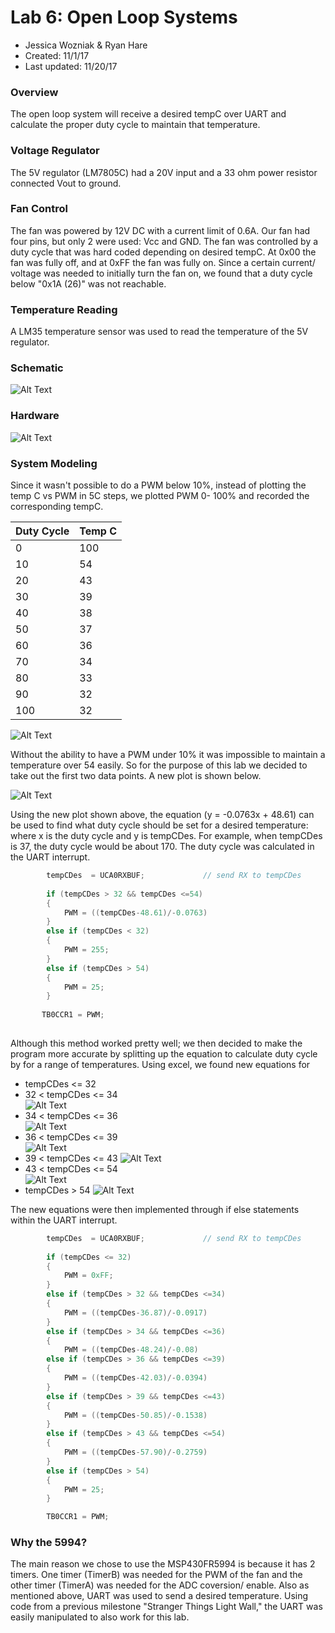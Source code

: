 # Lab 6: Open Loop Systems
* Jessica Wozniak & Ryan Hare
* Created: 11/1/17
* Last updated: 11/20/17

### Overview
The open loop system will receive a desired tempC over UART and calculate the proper duty cycle to maintain that temperature. 
### Voltage Regulator
The 5V regulator (LM7805C) had a 20V input and a 33 ohm power resistor connected Vout to ground. 

### Fan Control
The fan was powered by 12V DC with a current limit of 0.6A. Our fan had four pins, but only 2 were used: Vcc and GND.
The fan was controlled by a duty cycle that was hard coded depending on desired tempC. At 0x00 the fan was fully off, and at 0xFF the fan was fully on. 
Since a certain current/ voltage was needed to initially turn the fan on, we found that a duty cycle below "0x1A (26)" was not reachable.  

### Temperature Reading
A LM35 temperature sensor was used to read the temperature of the 5V regulator. 

### Schematic 
![Alt Text]()
### Hardware
![Alt Text]()

### System Modeling
Since it wasn't possible to do a PWM below 10%, instead of plotting the temp C vs PWM in 5C steps, we plotted PWM 0- 100% and recorded the 
corresponding tempC.  

|  Duty Cycle  |  Temp C |
|--------------|---------|
|   0          |   100   |
|  10          |    54   |
|  20          |	43   |
|  30          |    39   |
|  40          |    38   |
|  50          |    37   |
|  60          |    36   |
|  70          |    34   |
|  80          |    33   |
|  90          |    32   |
|  100         |    32   |


![Alt Text](https://github.com/RU09342/lab-6taking-control-over-your-embedded-life-rj/blob/master/Photos/System_Modeling_chart.PNG)

Without the ability to have a PWM under 10% it was impossible to maintain a temperature over 54 easily. So for the purpose of this lab 
we decided to take out the first two data points. A new plot is shown below.


![Alt Text](https://github.com/RU09342/lab-6taking-control-over-your-embedded-life-rj/blob/master/Photos/System_Modeling_No_over_50.PNG)


Using the new plot shown above, the equation (y = -0.0763x + 48.61) can be used to find what duty cycle should be set for a desired temperature: 
where x is the duty cycle and y is tempCDes. For example, when tempCDes is 37, the duty cycle would be about 170. The duty cycle was calculated 
in the UART interrupt. 
```C
        tempCDes  = UCA0RXBUF;             // send RX to tempCDes
		
        if (tempCDes > 32 && tempCDes <=54)
        {
            PWM = ((tempCDes-48.61)/-0.0763)
        }
        else if (tempCDes < 32)
        {
            PWM = 255;  
        }
        else if (tempCDes > 54)
        {
            PWM = 25;  
        }
	   
	   TB0CCR1 = PWM;
      
```

Although this method worked pretty well; we then decided to make the program more accurate by splitting up the equation to calculate duty cycle 
by for a range of temperatures. Using excel, we found new equations for 
* tempCDes <= 32       
* 32 < tempCDes <= 34  
![Alt Text](https://github.com/RU09342/lab-6taking-control-over-your-embedded-life-rj/blob/master/Photos/34%20and%2032.PNG)          
* 34 < tempCDes <= 36   
![Alt Text](https://github.com/RU09342/lab-6taking-control-over-your-embedded-life-rj/blob/master/Photos/36%20and%2034.PNG)      
* 36 < tempCDes <= 39  
![Alt Text](https://github.com/RU09342/lab-6taking-control-over-your-embedded-life-rj/blob/master/Photos/39%20and%2036.PNG)    
* 39 < tempCDes <= 43 
![Alt Text](https://github.com/RU09342/lab-6taking-control-over-your-embedded-life-rj/blob/master/Photos/43%20and%2039.PNG) 
* 43 < tempCDes <= 54    
![Alt Text](https://github.com/RU09342/lab-6taking-control-over-your-embedded-life-rj/blob/master/Photos/54%20and%2043.PNG)
* tempCDes > 54
![Alt Text](https://github.com/RU09342/lab-6taking-control-over-your-embedded-life-rj/blob/master/Photos/over%2054.PNG)

The new equations were then implemented through if else statements within the UART interrupt.
```C 
        tempCDes  = UCA0RXBUF;             // send RX to tempCDes
		
        if (tempCDes <= 32)
        {
            PWM = 0xFF;
        }
        else if (tempCDes > 32 && tempCDes <=34)
        {
            PWM = ((tempCDes-36.87)/-0.0917)
        }
        else if (tempCDes > 34 && tempCDes <=36)
        {
            PWM = ((tempCDes-48.24)/-0.08)
        else if (tempCDes > 36 && tempCDes <=39)
        {
            PWM = ((tempCDes-42.03)/-0.0394)
        }
        else if (tempCDes > 39 && tempCDes <=43)
        {
            PWM = ((tempCDes-50.85)/-0.1538)
        }
        else if (tempCDes > 43 && tempCDes <=54)
        {
            PWM = ((tempCDes-57.90)/-0.2759)
        }
        else if (tempCDes > 54)
        {
            PWM = 25;
        }

        TB0CCR1 = PWM;
```

### Why the 5994?
The main reason we chose to use the MSP430FR5994 is because it has 2 timers. One timer (TimerB) was needed for the PWM of the fan and the other
 timer (TimerA) was needed for the ADC coversion/ enable. Also as mentioned above, UART was used to send a desired temperature. Using code from a 
 previous milestone "Stranger Things Light Wall," the UART was easily manipulated to also work for this lab.
